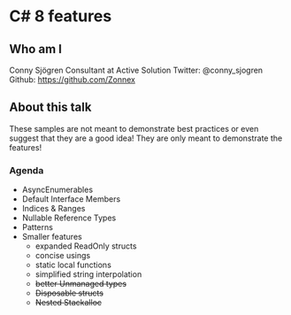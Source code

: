 # C# 8 features

## Who am I

Conny Sjögren Consultant at Active Solution
Twitter: @conny_sjogren
Github: <https://github.com/Zonnex>

## About this talk

These samples are not meant to demonstrate best practices or even suggest that they are a good idea!
They are only meant to demonstrate the features!

### Agenda

* AsyncEnumerables
* Default Interface Members
* Indices & Ranges
* Nullable Reference Types
* Patterns
* Smaller features
  * expanded ReadOnly structs
  * concise usings
  * static local functions
  * simplified string interpolation
  * ~~better Unmanaged types~~
  * ~~Disposable structs~~
  * ~~Nested Stackalloc~~
